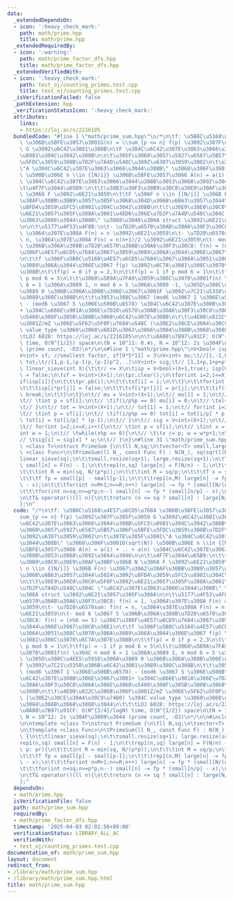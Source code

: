 ```yaml
---
data:
  _extendedDependsOn:
  - icon: ':heavy_check_mark:'
    path: math/prime.hpp
    title: math/prime.hpp
  _extendedRequiredBy:
  - icon: ':warning:'
    path: math/prime_factor_dfs.hpp
    title: math/prime_factor_dfs.hpp
  _extendedVerifiedWith:
  - icon: ':heavy_check_mark:'
    path: test_oj/counting_primes.test.cpp
    title: test_oj/counting_primes.test.cpp
  _isVerificationFailed: false
  _pathExtension: hpp
  _verificationStatusIcon: ':heavy_check_mark:'
  attributes:
    links:
    - https://loj.ac/s/2216105
  bundledCode: "#line 1 \"math/prime_sum.hpp\"\n/*\n\tf: \u5B8C\u5168\u4E57\u6CD5\u7684\
    \ \u306B\u5BFE\u3057\u3001G(n) = \\sum_{p <= n} f(p) \u3092\u307F\u305F\u3059\
    \ G \u3092\u6C42\u3081\u308B\n\tF \u304C\u6C42\u307E\u3063\u3066\u3044\u308B\u5FC5\
    \u8981\u304C\u3042\u308B\n\n\t\u305F\u3060\u3057\u5927\u6587\u5B57\u306F\u5BFE\
    \u5FDC\u3059\u308B\u7D2F\u7A4D\u548C\u3092\u6307\u3059\u3002\n\t\u307E\u305F\u3001\
    \"A \u304C\u6C42\u307E\u3063\u3066\u3044\u308B\" \u3068\u306F\u3001O(sqrt(N))\
    \ \u500B\u306E n \\in {[N/i}} \u306B\u5BFE\u3057\u3066 A(n) = a(1) + .. + a(n)\
    \ \u304C\u6C42\u307E\u3063\u3066\u3044\u308B\u3053\u3068\u3092\u3044\u3046\n\n\
    \t\u4F7F\u3044\u65B9:\n\t\t\u30B3\u30F3\u30B9\u30C8\u30E9\u30AF\u30BF\u306B N\
    \ \u3068 F \u3092\u6E21\u3059\n\t\tF \u306F n \\in {[N/i]} \u306B F(n) \u3067\u30A2\
    \u30AF\u30BB\u30B9\u3057\u305F\u3068\u304D\u306B\u6B63\u3057\u3044\u5024\u3092\
    \u8FD4\u3059\u5FC5\u8981\u304C\u3042\u308B\n\t\t\u30E9\u30E0\u30C0\u5F0F\u3092\
    \u6E21\u3057\u305F\u308A\u3001\u4ED6\u306E\u7D2F\u7A4D\u548C\u304C \"\u6C42\u307E\
    \u3063\u3066\u3044\u308B\" \u3088\u3046\u306A struct \u3092\u6E21\u3057\u305F\u308A\
    \n\n\t\u5177\u4F53\u4F8B:\n\t- \u7D20\u6570\u30AB\u30A6\u30F3\u30C8: f(n) = 1,\
    \ \u3064\u307E\u308A F(n) = n \u3092\u6E21\u3059\n\t- \u7D20\u6570sum: f(n) =\
    \ n, \u3064\u307E\u308A F(n) = n(n+1)/2 \u3092\u6E21\u3059\n\t- mod 6 \u3067 5\
    \ \u306B\u306A\u308B\u7D20\u6570\u30AB\u30A6\u30F3\u30C8: f(n) = (n%6 == 5) \u3067\
    \u306F\u4E57\u6CD5\u7684\u3067\u3059\u3089\u306A\u3044\u306E\u3067\u30C0\u30E1\
    \n\t\tf \u306F\u5B8C\u5168\u4E57\u6CD5\u7684\u3067\u306A\u3051\u308C\u3070\u306A\
    \u3089\u306A\u3044\u306E\u3067 f(p) \u3092\u6C7A\u3081\u308C\u3070\u6C7A\u307E\
    \u308B\n\t\tf(p) = 0 if p = 2,3\n\t\tf(p) = 1 if p mod 6 = 1\n\t\tf(p) = -1 if\
    \ p mod 6 = 5\n\t\t\u3068\u5B9A\u7FA9\u3059\u308C\u3070\u3001f(n) \u304C n mod\
    \ 6 = 1 \u306A\u3089 1, n mod 6 = 5 \u306A\u3089 -1, \u305D\u308C\u4EE5\u5916\u306A\
    \u3089 0 \u306B\u306A\u308B\u306E\u3067\u3001F \u3092\u7C21\u5358\u306B\u6C42\u3081\
    \u3089\u308C\u308B\n\t\t\u3053\u308C\u3067 (mod6 \u3067 1 \u306E\u500B\u6570)\
    \ - (mod6 \u3067 5 \u306E\u500B\u6570) \u304C\u6C42\u307E\u308B\u306E\u3067\u3001\
    + \u304C\u666E\u901A\u306E\u7D20\u6570\u30AB\u30A6\u30F3\u30C8\u306A\u306E\u3068\
    \u5408\u308F\u305B\u308B\u3068\u6C42\u307E\u308B\n\t\t\u4E00\u822C\u306B\u306F\
    \u3001Z/mZ \u306E\u5F62\u5F0F\u7684\u548C (\u30E2\u30CE\u30A4\u30C9\u74B0) \u304C\
    \ value_type \u3060\u3068\u601D\u3063\u3066\u3084\u308B\u3068\u3088\u3044\n\t\t\
    \tLOJ 6028: https://loj.ac/s/2216105\n\n\t\u8A08\u7B97\u91CF: O(N^{3/4}/logN)\
    \ time, O(N^{1/2}) space\n\tN = 10^11: 0.4s, N = 10^12: 2s \u304F\u3089\u3044\
    \ (prime count, -O3)\n*/\n\n#line 1 \"math/prime.hpp\"\nV<bool> isp;\nV<int> pr;\n\
    V<int> sf; //smallest factor, sf[9*5*11] = 3\nV<int> mu;\t//[1,-1,0,0,...]\nV<int>\
    \ tot;\t//[1,p-1,(p-1)p,(p-1)p^2,..]\nV<int> sig;\t// [1,1+p,1+p+p^2,...]\nvoid\
    \ linear_sieve(int X){\t\t// <= X\n\tisp = V<bool>(X+1,true); isp[0] = isp[1]\
    \ = false;\n\tsf = V<int>(X+1);\n\tpr.clear();\n\tfor(int i=2;i<=X;i++){\n\t\t\
    if(isp[i]){\n\t\t\tpr.pb(i);\n\t\t\tsf[i] = i;\n\t\t}\n\t\tfor(int j=0;i*pr[j]<=X;j++){\n\
    \t\t\tisp[i*pr[j]] = false;\n\t\t\tsf[i*pr[j]] = pr[j];\n\t\t\tif(i%pr[j] == 0)\
    \ break;\n\t\t}\n\t}\n\t// mu = V<int>(X+1);\n\t// mu[1] = 1;\n\t// for(int i=2;i<=X;i++){\n\
    \t// \tint p = sf[i];\n\t// \tif(i/p%p == 0) mu[i] = 0;\n\t// \telse mu[i] = -mu[i/p];\n\
    \t// }\n\t// tot = V<int>(X+1);\n\t// tot[1] = 1;\n\t// for(int i=2;i<=X;i++){\n\
    \t// \tint p = sf[i];\n\t// \tif(i/p%p == 0) tot[i] = tot[i/p] * p;\n\t// \telse\
    \ tot[i] = tot[i/p] * (p-1);\n\t// }\n\t// sig = V<int>(X+1);\n\t// sig[1] = 1;\n\
    \t// for(int i=2;i<=X;i++){\n\t// \tint p = sf[i];\n\t// \tint x = i;\n\t// \t\
    int w = 1;\n\t// \twhile(x%p == 0){\n\t// \t\tx /= p; w = w*p+1;\n\t// \t}\n\t\
    // \tsig[i] = sig[x] * w;\n\t// }\n}\n#line 31 \"math/prime_sum.hpp\"\n\ntemplate\
    \ <class T>\nstruct PrimeSum {\n\tll N,sq;\n\tvector<T> small,large;\n\n\ttemplate\
    \ <class Func>\n\tPrimeSum(ll N_, const Func F) : N(N_), sq(sqrtl(N_)) {\n\t\t\
    linear_sieve(sq);\n\t\tsmall.resize(sq+1); large.resize(sq+1);\n\t\trep1(n,sq)\
    \ small[n] = F(n) - 1;\n\t\trep1(n,sq) large[n] = F(N/n) - 1;\n\t\tfor(ll p: pr){\n\
    \t\t\tint R = min(sq, N/(p*p));\n\t\t\tint M = sq/p;\n\t\t\tT x = small[p-1];\n\
    \t\t\tT fp = small[p] - small[p-1];\n\t\t\trep1(n,M) large[n] -= fp * (large[n*p]\
    \ - x);\n\t\t\tfor(int n=M+1;n<=R;n++) large[n] -= fp * (small[N/(n*p)] - x);\n\
    \t\t\tfor(int n=sq;n>=p*p;n--) small[n] -= fp * (small[n/p] - x);\n\t\t}\n\t}\n\
    \n\tT& operator()(ll n){\n\t\treturn (n <= sq ? small[n] : large[N/n]);\n\t}\n\
    };\n"
  code: "/*\n\tf: \u5B8C\u5168\u4E57\u6CD5\u7684 \u306B\u5BFE\u3057\u3001G(n) = \\\
    sum_{p <= n} f(p) \u3092\u307F\u305F\u3059 G \u3092\u6C42\u3081\u308B\n\tF \u304C\
    \u6C42\u307E\u3063\u3066\u3044\u308B\u5FC5\u8981\u304C\u3042\u308B\n\n\t\u305F\
    \u3060\u3057\u5927\u6587\u5B57\u306F\u5BFE\u5FDC\u3059\u308B\u7D2F\u7A4D\u548C\
    \u3092\u6307\u3059\u3002\n\t\u307E\u305F\u3001\"A \u304C\u6C42\u307E\u3063\u3066\
    \u3044\u308B\" \u3068\u306F\u3001O(sqrt(N)) \u500B\u306E n \\in {[N/i}} \u306B\
    \u5BFE\u3057\u3066 A(n) = a(1) + .. + a(n) \u304C\u6C42\u307E\u3063\u3066\u3044\
    \u308B\u3053\u3068\u3092\u3044\u3046\n\n\t\u4F7F\u3044\u65B9:\n\t\t\u30B3\u30F3\
    \u30B9\u30C8\u30E9\u30AF\u30BF\u306B N \u3068 F \u3092\u6E21\u3059\n\t\tF \u306F\
    \ n \\in {[N/i]} \u306B F(n) \u3067\u30A2\u30AF\u30BB\u30B9\u3057\u305F\u3068\u304D\
    \u306B\u6B63\u3057\u3044\u5024\u3092\u8FD4\u3059\u5FC5\u8981\u304C\u3042\u308B\
    \n\t\t\u30E9\u30E0\u30C0\u5F0F\u3092\u6E21\u3057\u305F\u308A\u3001\u4ED6\u306E\
    \u7D2F\u7A4D\u548C\u304C \"\u6C42\u307E\u3063\u3066\u3044\u308B\" \u3088\u3046\
    \u306A struct \u3092\u6E21\u3057\u305F\u308A\n\n\t\u5177\u4F53\u4F8B:\n\t- \u7D20\
    \u6570\u30AB\u30A6\u30F3\u30C8: f(n) = 1, \u3064\u307E\u308A F(n) = n \u3092\u6E21\
    \u3059\n\t- \u7D20\u6570sum: f(n) = n, \u3064\u307E\u308A F(n) = n(n+1)/2 \u3092\
    \u6E21\u3059\n\t- mod 6 \u3067 5 \u306B\u306A\u308B\u7D20\u6570\u30AB\u30A6\u30F3\
    \u30C8: f(n) = (n%6 == 5) \u3067\u306F\u4E57\u6CD5\u7684\u3067\u3059\u3089\u306A\
    \u3044\u306E\u3067\u30C0\u30E1\n\t\tf \u306F\u5B8C\u5168\u4E57\u6CD5\u7684\u3067\
    \u306A\u3051\u308C\u3070\u306A\u3089\u306A\u3044\u306E\u3067 f(p) \u3092\u6C7A\
    \u3081\u308C\u3070\u6C7A\u307E\u308B\n\t\tf(p) = 0 if p = 2,3\n\t\tf(p) = 1 if\
    \ p mod 6 = 1\n\t\tf(p) = -1 if p mod 6 = 5\n\t\t\u3068\u5B9A\u7FA9\u3059\u308C\
    \u3070\u3001f(n) \u304C n mod 6 = 1 \u306A\u3089 1, n mod 6 = 5 \u306A\u3089 -1,\
    \ \u305D\u308C\u4EE5\u5916\u306A\u3089 0 \u306B\u306A\u308B\u306E\u3067\u3001\
    F \u3092\u7C21\u5358\u306B\u6C42\u3081\u3089\u308C\u308B\n\t\t\u3053\u308C\u3067\
    \ (mod6 \u3067 1 \u306E\u500B\u6570) - (mod6 \u3067 5 \u306E\u500B\u6570) \u304C\
    \u6C42\u307E\u308B\u306E\u3067\u3001+ \u304C\u666E\u901A\u306E\u7D20\u6570\u30AB\
    \u30A6\u30F3\u30C8\u306A\u306E\u3068\u5408\u308F\u305B\u308B\u3068\u6C42\u307E\
    \u308B\n\t\t\u4E00\u822C\u306B\u306F\u3001Z/mZ \u306E\u5F62\u5F0F\u7684\u548C\
    \ (\u30E2\u30CE\u30A4\u30C9\u74B0) \u304C value_type \u3060\u3068\u601D\u3063\u3066\
    \u3084\u308B\u3068\u3088\u3044\n\t\t\tLOJ 6028: https://loj.ac/s/2216105\n\n\t\
    \u8A08\u7B97\u91CF: O(N^{3/4}/logN) time, O(N^{1/2}) space\n\tN = 10^11: 0.4s,\
    \ N = 10^12: 2s \u304F\u3089\u3044 (prime count, -O3)\n*/\n\n#include \"math/prime.hpp\"\
    \n\ntemplate <class T>\nstruct PrimeSum {\n\tll N,sq;\n\tvector<T> small,large;\n\
    \n\ttemplate <class Func>\n\tPrimeSum(ll N_, const Func F) : N(N_), sq(sqrtl(N_))\
    \ {\n\t\tlinear_sieve(sq);\n\t\tsmall.resize(sq+1); large.resize(sq+1);\n\t\t\
    rep1(n,sq) small[n] = F(n) - 1;\n\t\trep1(n,sq) large[n] = F(N/n) - 1;\n\t\tfor(ll\
    \ p: pr){\n\t\t\tint R = min(sq, N/(p*p));\n\t\t\tint M = sq/p;\n\t\t\tT x = small[p-1];\n\
    \t\t\tT fp = small[p] - small[p-1];\n\t\t\trep1(n,M) large[n] -= fp * (large[n*p]\
    \ - x);\n\t\t\tfor(int n=M+1;n<=R;n++) large[n] -= fp * (small[N/(n*p)] - x);\n\
    \t\t\tfor(int n=sq;n>=p*p;n--) small[n] -= fp * (small[n/p] - x);\n\t\t}\n\t}\n\
    \n\tT& operator()(ll n){\n\t\treturn (n <= sq ? small[n] : large[N/n]);\n\t}\n\
    };"
  dependsOn:
  - math/prime.hpp
  isVerificationFile: false
  path: math/prime_sum.hpp
  requiredBy:
  - math/prime_factor_dfs.hpp
  timestamp: '2025-04-03 02:01:56+09:00'
  verificationStatus: LIBRARY_ALL_AC
  verifiedWith:
  - test_oj/counting_primes.test.cpp
documentation_of: math/prime_sum.hpp
layout: document
redirect_from:
- /library/math/prime_sum.hpp
- /library/math/prime_sum.hpp.html
title: math/prime_sum.hpp
---
```

